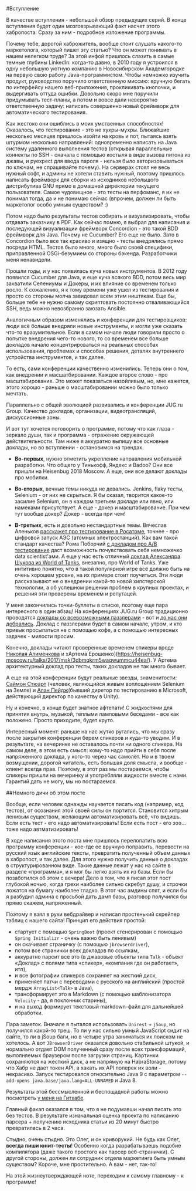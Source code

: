 #Вступление

В качестве вступления - небольшой обзор предыдущих серий. В конце вступления будет один мозговзрывающий факт насчет этого хабропоста. Сразу за ним - подробное изложение программы.

Почему тебе, дорогой хаброжитель, вообще стоит слушать какого-то маркетолога, который пишет эту статью? Что он может понимать в нашем нелегком труде? За этой инфой пришлось слазить в самые темные глубины LinkedIn: когда-то давно, в 2010 году я устроился в одну небольшую уютную компанию в Новосибирском Академгородке на первую свою работу Java-программистом. Чтобы немножко изучить продукт, руководство поручило ответственную миссию: вручную бегать по интерфейсу нашего веб-приложения, прокликивать кнопочки, и выдергивать оттуда ошибки. Довольно скоро мне поручили придумывать тест-планы, а потом и вовсе дали невероятно ответственную задачу: написать совершенно новый фреймворк для автоматического тестирования. 

<cut/>

Как жестоко они ошиблись в моих умственных способностях! Оказалось, что тестирование - это не хухры-мухры. Ближайшие несколько месяцев пришлось изойти на кровь и пот, пытаясь взять штурмом несколько направлений: одновременно написать на Java систему удаленного выполнения тестов (открывая параллельные коннекты по SSH - сначала с помощью костыля в виде вызова питона из джавы, и pyexpect для ввода пароля - нельзя было авторизовываться по ключам, не спрашивайте почему). На серверах стоял не весь нужный софт, и админы не хотели ставить нужный, поэтому пришлось написать фреймворк для сборки из исходников небольшого дистрибутива GNU прямо в домашней директории текущего пользователя. Самое чудовищное - это тесты на перфоманс, я их не понимал тогда, да и не понимаю сейчас (впрочем, должен ли быть маркетолог особо умным существом? :)

Потом надо было результаты тестов собирать и визуализировать, чтобы отдавать заказчику в PDF. Как сейчас помню, я выбрал для написания и последующей визуализации фреймворк Concordion  - это такой BDD фреймворк для Java. Почему не Cucumber? Его еще не было. Зато в Concordion было все так красиво и изящно - тесты внедрялись прямо посреди HTML. Тестов было много, много было своей специфики, приправленной OSGi-безумием со стороны бэкенда. Разработчики меня ненавидели.

Прошли годы, и у нас появилась куча новых инструментов. В 2012 году появился Cucumber для Java, и еще куча всякого BDD, потом весь мир захватили Селениумы и Докеры, и их влияние со временем только росло. К сожалению, я к тому времени уже ушел из тестирования и просто со стороны молча завидовал всем этим ништякам. Еще бы, больше тебе не нужно самому скриптовать постоянно отваливающийся SSH, ведь можно невозбранно заюзать Ansible.

Аналогичным образом изменялись и конференции для тестировщиков: люди всё больше внедряли новые инструменты, и могли уже сказать что-то вразумительное. Если в самом начале люди говорили просто о попытке внедрения чего-то нового, то со временем все больше докладов начало концентрироваться на реальных способах использования, проблемах и способах решения, деталях внутреннего устройства инструментов, и так далее.

То есть, сами конференции качественно изменились. Теперь они о том, как внедрении и масшатбировании. Каждое второе слово - про масштабирование. Это может показаться назойливым, но, мне кажется, этого хорошо - раньше о масштабировании можно было только мечтать.

Параллельно с общей эволюцией развивались и конференции JUG.ru Group. Качество докладов, организации, видеотрансляций, дискуссионные зоны.

И вот тут хочется поговорить о программе, потому что как глаза - зеркало души, так и программа - отражение окружающей действительности. Там ниже я аккуратно выпишу все основные доклады, но во вступлении - остановимся на трендах.

* **Во-первых**, нужно отметить укрепление направления мобильной разработки. Что общего у Тинькофф, Яндекс и Badoo? Они все пришли на Heisenbug 2018 Moscow. А еще, они все делают доклады про мобилки.

* **Во-вторых**, вечные темы никуда не девались. Jenkins, flaky тесты, Selenium - от них не скрыться. Я бы сказал, творится какое-то засилие Selenium, он в каждом третьем докладе или явно, или намеками присутствует. А еще - докер и масштабирование. При чем тут вообще докер? Докер - всегда при чем!

* **В-третьих**, есть и довольно нестандартные темы. Вячеслав Аленьков [расскажет про тестирование в Росатоме](https://heisenbug-moscow.ru/talks/2017/msk/2p3ugzjvbucmsgy86qask6/), точнее - про цифровой запуск АЭС (атомных электростанций). Как вам такой стандарт качества? Рома Поборчий [с докладом про A/B тестирование](https://heisenbug-moscow.ru/talks/2017/msk/g6ie0nvjae06wge04iayk/) даст возможность почувствовать себя немножечко data scientist'ами. А еще у нас есть отличный [доклад Александра Шукова из World of Tanks](https://heisenbug-moscow.ru/talks/2017/msk/31zwck9sa4goccu0ygo2qq/), внезапно, про World of Tanks. Уже интитивно понятно, что в такой популярной игре всё должно быть на очень хорошем уровне, на их примере стоит поучиться. Эти люди рассказывают не о внедрении какой-то новой хипстерской технологии, а об успешном решении проблем в крупных проектах, и решения эти проверены временем и репутацей.

У меня закончились точки-буллеты в списке, поэтому еще пара интересного в один абзац! На конференциях JUG.ru Group традиционно проводятся [доклады со всевозможными паззлерами](https://jokerconf.com/2017/talks/4w63aqdj4saeooguiamo6w/) - вот и [до нас они добрались](https://heisenbug-moscow.ru/talks/2017/msk/74qfnsvag4gcsi4sw8gyoi/). Доклад с паззлерами будет в самом начале, утром, и кто привык просыпаться не с помощью кофе, а с помощью интересных задачек - милости просим.

Конечно, доклады читают проверенные временем спикеры вроде [Николая Алименкова](https://heisenbug-moscow.ru/talks/2017/msk/1jtizrll7mqmscigqqoeqo/) и хАртема Ерошенко](https://heisenbug-moscow.ru/talks/2017/msk/3dbmqkrm5waqwummcu44ea/). У Артема архитектурный доклад про тесты, таких докладов не так много бывает.

А еще на этой конференции будут реальные звезды, знаменитости: [Саймон Стюарт](https://heisenbug-moscow.ru/talks/2017/msk/4axfxghfmo0ke0oyyack6g/) (человек, являющийся живым воплощением Selenium на Земле) и [Алан Пейдж](https://heisenbug-moscow.ru/talks/2017/msk/65awpkh6vyyquuy0kgk0ww/)(бывший диретор по тестированию в Microsoft, действующий директор по качеству в Unity).

Ну и конечно, в конце будет знатное афтепати! С жидкостями для принятия внутрь, музыкой, теплыми ламповыми беседами - все как положено. Просто приходите, будет круто.

Интересный момент: раньше на нас жутко ругались, что мы сразу после закрытия конференции берем спикеров и куда-то уводим. И в результате, на вечеринке не оставалось почти ни одного спикера. На самом деле, в этом есть смысл: кому-то надо прийти в себя после напряженного доклада, у кого-то через час самолёт. Но и в твоем возмущении, дорогой читатель, есть большая доля смысла, и вообще - клиент всегда прав. Поэтому, в этот раз мы постараемся, чтобы спикеры пришли на вечеринку и употребляли жидкости вместе с нами. Гарантий дать не могу, мы но постараемся.

##Немного дичи об этом посте

Вообще, если человек однажды научается писать код (например, код тестов), от осознания этой своей силы он портится. Становится хитрым ленивым существом, желающим автоматизировать всё, что видишь. Если есть тест - его надо автоматизировать! Если есть пост - его эээ... тоже надо автматизировать!

В ходе написания этого поста мне пришлось перелопатить всю программу конференции - кое-где ее вручную поправить, перевести на русский язык английские тексты, превратить полученный объем данных в хабропост, и так далее. Для этого нужно получить данные о докладах в структурированном виде. Такие данные лежат у нас на сайте в разделе «программа», и я мог бы легко взять их из базы. Если бы позаботился об этом с вечера! Дело в том, что я писал этот пост глубокой ночью, когда грехи наиболее сильно скребут душу, и строчки ложатся на бумагу наиболее гладко. В этот час амдины спят, и если бы я разбудил админа с просьбой дать дамп базы, разговор получился бы прямо скажем, напряженный.

Поэтому я взял в руки вебдрайвер и написал простенький скрейпер таблиц с нашего сайта! Принцип его действия простой: 
* стартует с помощью `SpringBoot` (проект сгенерирован с помощью `Spring Initializr` - очень важно быть ленивым)
* он скачивает страничку (с помощью `jbrowserdriver`),
* потом все странички всех докладов по ссылкам, 
* аккуратно парсит все это (в джавовые объекты типа `Talk` - объект «Доклад» с полями типа «спикер», «компания где он работает», итп),
* и все фотографии спикеров сохраняет на жесткий диск,
* применяет патчи с переводами с русского на английский (простой мердж `ArrayList<Talk>` в Java),
* трансформирует это в Markdown (с помощью шаблонизатора `Velocity` - да, я поклонник старины),
* и на выход формирует текстовый markdown-файл для дальнейшей обработки.

Пара заметок. Вначале я пытался использовать `Unirest` + `jSoup`, но получился какой-то треш. То ли у нас сильно умный JavaScript сидит на сайте, то ли в jSoup баги, но в четыре утра заниматься их поиском не хотелось. А вот `JBrowserDriver` оказался довольно стабильной штукой, и нормально отдает DOM полученный сразу после всех трансформаций, выполняемых браузером после загрузки страниц. Картинки сохраняются на жесткий диск, а не напрямую на HabraStorage, потому что Хабр не дает токен API, а хакать их API поперек их воли - некрасиво. Запуск тестировался относительно Java 9 с параметром `--add-opens java.base/java.lang=ALL-UNNAMED` и Java 8.

Результаты этой бессмысленной и беспощадной работы можно посмотреть [у меня на Гитхабе](https://github.com/olegchir/heisenbug2017moscow-parser).

Главный факап оказался в том, что я не подумавши начал писать это без тестов. В результате изначальная оценка проекта по написанию парсера + получению исходника статьи из 20 минут быстро превратилась в 2 часа. 

Стыдно, очень стыдно. Это Олег, и он криворукий. Не будь как Олег, **всегда пиши юнит-тесты**! Особенно когда разрабатываешь подобие компилятора (даже такого простого как парсер веб-странички). С другой стороны, должен ли сотрудник отдела маркетинга быть умным существом? Короче, мне простительно. А вам - нет, так-то!

На этой жизнеутверждающей ноте, переходим к самому главному - к программе!